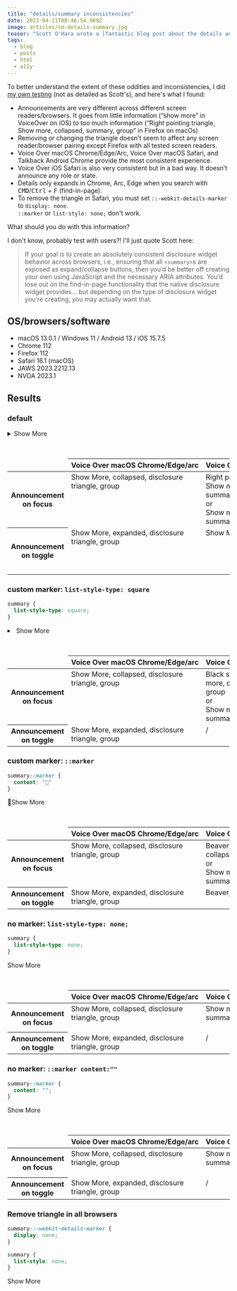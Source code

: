 ```yaml
---
title: "details/summary inconsistencies"
date: 2023-04-21T08:46:54.969Z
image: articles/sm-details-summary.jpg
teaser: "Scott O'Hara wrote a [fantastic blog post about the details and summary elements](https://www.scottohara.me/blog/2022/09/12/details-summary.html) last year. He explains that there are a lot of oddities and inconsistencies, and he backs his statements with [detailed testing](https://codepen.io/scottohara/pen/aaJXYG)."
tags:
  - blog
  - posts
  - html
  - a11y
---
```


To better understand the extent of these oddities and inconsistencies, I did [my own testing](https://codepen.io/matuzo/pen/XWxNxyg?editors=1100) (not as detailed as Scott's), and here's what I found:


<ul>
  <li>Announcements are very different across different screen readers/browsers. It goes from little information (“show more” in VoiceOver on iOS) to too much information (“Right pointing triangle, Show more, collapsed, summary, group” in Firefox on macOs)</li>
<li>Removing or changing the triangle doesn’t seem to affect any screen reader/browser pairing except Firefox with all tested screen readers.</li>
<li>Voice Over macOS Chrome/Edge/Arc, Voice Over macOS Safari, and Talkback Android Chrome provide the most consistent experience.</li>
<li>Voice Over iOS Safari is also very consistent but in a bad way. It doesn’t announce any role or state.</li>
<li>Details only expands in Chrome, Arc, Edge when you search with <kbd>CMD</kbd>/<kbd>Ctrl</kbd> + <kbd>F</kbd> (find-in-page).</li>
<li>To remove the triangle in Safari, you must set <code>::-webkit-details-marker</code> to <code>display: none</code>. <br><code>::marker</code> or <code>list-style: none;</code> don't work.
</li>
</ul>

What should you do with this information?

I don't know, probably test with users?! I'll just quote Scott here:

> If your goal is to create an absolutely consistent disclosure widget behavior across browsers, i.e., ensuring that all `<summary>`s are exposed as expand/collapse buttons, then you’d be better off creating your own using JavaScript and the necessary ARIA attributes. You’d lose out on the find-in-page functionality that the native disclosure widget provides… but depending on the type of disclosure widget you’re creating, you may actually want that.

<style>
  .nomarker summary {
  list-style-type: none;
}

.nomarker2 summary::marker,
.nomarker2 summary::-webkit-details-marker {
  content: "";
}

.custommarker summary {
  list-style-type: square;
}

.custommarker2 summary::marker,
.custommarker2 summary::-webkit-details-marker {
  content: "🦫"
}

.custommarker3 summary::-webkit-details-marker {
  display: none;
}

.custommarker3 summary {
  list-style: none;
}

  thead th {
    white-space: nowrap;
  }

  td {
    vertical-align: top;
  }
</style>

<h2>OS/browsers/software</h2>

<ul>
  <li>macOS 13.0.1 / Windows 11 / Android 13 / iOS 15.7.5</li>
  <li>Chrome 112</li>
  <li>Firefox 112</li>
  <li>Safari 16.1 (macOS)</li>
  <li>JAWS 2023.2212.13</li>
  <li>NVDA 2023.1</li>
</ul>

<h2>Results</h2>

<h3>default</h3>

<details>
  <summary>Show More</summary>
  
  Here’s Johnny!
</details>


<div class="table-wrapper">
<table>
  <caption>Screen reader testing with default element</caption>
  <thead>
    <tr>
      <td></td>
      <th>Voice Over macOS Chrome/Edge/arc</th>
      <th>Voice Over macOS Firefox</th>
      <th>Voice Over macOS Safari</th>
      <th>Voice Over iOS Safari</th>
      <th>Talkback Android Chrome</th>
      <th>NVDA Firefox</th>
      <th>JAWS Chrome</th>
    </tr>
  </thead>

  <tbody>
    <tr>
      <th>
        Announcement on focus
      </th>
      <td>
        Show More, collapsed, disclosure triangle, group
      </td>
      <td>
        Right pointing triangle, Show more, collapsed, summary, group<br>
        or<br>
        Show more, collapsed, summary, group
      </td>
      <td>Show More, collapsed, summary, group</td>
      <td>Show More</td>
      <td>
        Collapsed, show more, disclosure triangle
      </td>
      <td>
        Filled right pointing small triangle, show more, button, collapsed
      </td>
      <td>Show more, button, collapsed</td>
    </tr>
    <tr>
      <th>
        Announcement on toggle
      </th>
      <td>
        Show More, expanded, disclosure triangle, group
      </td>
      <td>
        Show More
      </td>
      <td>Show More, expanded, summary, group</td>
      <td>Show More</td>
      <td>
        expanded
      </td>
      <td>
        expanded, filled down pointing small triangle, show more<
      </td>
      <td>expanded</td>
    </tr>
  </tbody>
</table>
</div>

<h3>custom marker: <code>list-style-type: square</code></h3>

```css
summary {
  list-style-type: square;
}
```

<details class="custommarker">
  <summary>Show More</summary>
  
  Here’s Johnny!
</details>

<div class="table-wrapper">
<table>
  <caption>Screen reader testing with custom marker</caption>
  <thead>
    <tr>
      <td></td>
      <th>Voice Over macOS Chrome/Edge/arc</th>
      <th>Voice Over macOS Firefox</th>
      <th>Voice Over macOS Safari</th>
      <th>Voice Over iOS Safari</th>
      <th>Talkback Android Chrome</th>
      <th>NVDA Firefox</th>
      <th>JAWS Chrome</th>
    </tr>
  </thead>

  <tbody>
    <tr>
      <th>
        Announcement on focus
      </th>
      <td>
        Show More, collapsed, disclosure triangle, group
      </td>
      <td>
        Black small square, Show more, collapsed, summary, group<br>
        or<br>
        Show more, collapsed, summary, group
      </td>
      <td>Show More, collapsed, summary, group</td>
      <td>Show More</td>
      <td>
        Collapsed, show more, disclosure triangle
      </td>
      <td>
        Show more, button, collapsed
      </td>
      <td>Show more, button, collapsed</td>
    </tr>
    <tr>
      <th>
        Announcement on toggle
      </th>
      <td>
        Show More, expanded, disclosure triangle, group
      </td>
      <td>
        /
      </td>
      <td>Show More, expanded, summary, group</td>
      <td>Show More</td>
      <td>
        expanded
      </td>
      <td>
        expanded
      </td>
      <td>expanded</td>
    </tr>
  </tbody>
</table>
</div>

<h3>custom marker: <code>::marker</code></h3>

```css
summary::marker {
  content: "🦫"
}
```

<details class="custommarker2">
  <summary>Show More</summary>
  
  Here’s Johnny!
</details>

<div class="table-wrapper">
  
<table>
  <caption>Screen reader testing with custom marker</caption>
  <thead>
    <tr>
      <td></td>
      <th>Voice Over macOS Chrome/Edge/arc</th>
      <th>Voice Over macOS Firefox</th>
      <th>Voice Over macOS Safari</th>
      <th>Voice Over iOS Safari</th>
      <th>Talkback Android Chrome</th>
      <th>NVDA Firefox</th>
      <th>JAWS Chrome</th>
    </tr>
  </thead>

  <tbody>
    <tr>
      <th>
        Announcement on focus
      </th>
      <td>
        Show More, collapsed, disclosure triangle, group
      </td>
      <td>
        Beaver, Show more, collapsed, summary, group<br>
        or<br>
        Show more, collapsed, summary, group
      </td>
      <td>Show More, collapsed, summary, group</td>
      <td>Show More</td>
      <td>
        Collapsed, show more, disclosure triangle
      </td>
      <td>
        Beaver, Show more, button, collapsed
      </td>
      <td>Show more, button, collapsed</td>
    </tr>
    <tr>
      <th>
        Announcement on toggle
      </th>
      <td>
        Show More, expanded, disclosure triangle, group
      </td>
      <td>
        Beaver, Show More
      </td>
      <td>Show More, expanded, summary, group</td>
      <td>Show More</td>
      <td>
        expanded
      </td>
      <td>
        expanded
      </td>
      <td>expanded</td>
    </tr>
  </tbody>
</table>
</div>

<h3>no marker: <code>list-style-type: none;</code></h3>

```css
summary {
  list-style-type: none;
}
```

<details class="nomarker">
  <summary>Show More</summary>
  
  Here’s Johnny!
</details>

<div class="table-wrapper">
  <table>
  <caption>Screen reader testing with no marker</caption>
  <thead>
    <tr>
      <td></td>
      <th>Voice Over macOS Chrome/Edge/arc</th>
      <th>Voice Over macOS Firefox</th>
      <th>Voice Over macOS Safari</th>
      <th>Voice Over iOS Safari</th>
      <th>Talkback Android Chrome</th>
      <th>NVDA Firefox</th>
      <th>JAWS Chrome</th>
    </tr>
  </thead>

  <tbody>
    <tr>
      <th>
        Announcement on focus
      </th>
      <td>
        Show More, collapsed, disclosure triangle, group
      </td>
      <td>
        Show more, collapsed, summary, group
      </td>
      <td>Show More, collapsed, summary, group</td>
      <td>Show More</td>
      <td>
        Collapsed, show more, disclosure triangle
      </td>
      <td>
        Show more, button, collapsed
      </td>
      <td>Show more, button, collapsed</td>
    </tr>
    <tr>
      <th>
        Announcement on toggle
      </th>
      <td>
        Show More, expanded, disclosure triangle, group
      </td>
      <td>
        /
      </td>
      <td>Show More, expanded, summary, group</td>
      <td>Show More</td>
      <td>
        expanded
      </td>
      <td>
        expanded
      </td>
      <td>expanded</td>
    </tr>
  </tbody>
</table>
</div>

<h3>no marker: <code>::marker content:""</code></h3>

```css
summary::marker {
  content: "";
}
```

<details class="nomarker2">
  <summary>Show More</summary>
  
  Here’s Johnny!
</details>


<div class="table-wrapper">
  <table>
  <caption>Screen reader testing with no marker</caption>
  <thead>
    <tr>
      <td></td>
      <th>Voice Over macOS Chrome/Edge/arc</th>
      <th>Voice Over macOS Firefox</th>
      <th>Voice Over macOS Safari</th>
      <th>Voice Over iOS Safari</th>
      <th>Talkback Android Chrome</th>
      <th>NVDA Firefox</th>
      <th>JAWS Chrome</th>
    </tr>
  </thead>

  <tbody>
    <tr>
      <th>
        Announcement on focus
      </th>
      <td>
        Show More, collapsed, disclosure triangle, group
      </td>
      <td>
        Show more, collapsed, summary, group
      </td>
      <td>Show More, collapsed, summary, group</td>
      <td>Show More</td>
      <td>
        Collapsed, show more, disclosure triangle
      </td>
      <td>
        Show more, button, collapsed
      </td>
      <td>Show more, button, collapsed</td>
    </tr>
    <tr>
      <th>
        Announcement on toggle
      </th>
      <td>
        Show More, expanded, disclosure triangle, group
      </td>
      <td>
        /
      </td>
      <td>Show More, expanded, summary, group</td>
      <td>Show More</td>
      <td>
        expanded
      </td>
      <td>
        expanded
      </td>
      <td>expanded</td>
    </tr>
  </tbody>
</table>
</div>

<h3>Remove triangle in all browsers</h3>

```css
summary::-webkit-details-marker {
  display: none;
}

summary {
  list-style: none;
}
```

<details class="custommarker3">
  <summary>Show More</summary>
  
  Here’s Johnny!
</details>